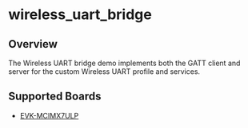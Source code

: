# wireless_uart_bridge

## Overview

The Wireless UART bridge demo implements both the GATT client and server for the
custom Wireless UART profile and services.

## Supported Boards
- [EVK-MCIMX7ULP](../../_boards/evkmcimx7ulp/demo_apps/wireless_uart_bridge/example_board_readme.md)
